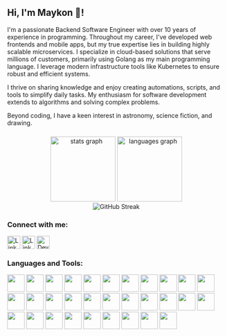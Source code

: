 <h2 align="left">Hi, I'm Maykon 👋!</h2>

<p>
I'm a passionate Backend Software Engineer with over 10 years of experience in programming. Throughout my career, I've developed web frontends and mobile apps, but my true expertise lies in building highly scalable microservices. I specialize in cloud-based solutions that serve millions of customers, primarily using Golang as my main programming language. I leverage modern infrastructure tools like Kubernetes to ensure robust and efficient systems.
</p>

<p>
I thrive on sharing knowledge and enjoy creating automations, scripts, and tools to simplify daily tasks. My enthusiasm for software development extends to algorithms and solving complex problems.
</p>

<p>
Beyond coding, I have a keen interest in astronomy, science fiction, and drawing.
</p>

###

<div align="center">
  <img src="https://github-readme-stats.vercel.app/api?username=maykonlsf&theme=transparent" height="150" alt="stats graph"  />
  <img src="https://github-readme-stats.vercel.app/api/top-langs?username=maykonlsf&locale=en&hide_title=false&layout=compact&card_width=320&langs_count=5&theme=transparent&hide_border=false" height="150" alt="languages graph"  />
</div>
<div align="center">
  <img src="https://streak-stats.demolab.com?user=maykonlsf&theme=transparent&hide_border=false&exclude_days=Sun%2CSat" alt="GitHub Streak" />
</div>

###

<h3 align="left">Connect with me:</h3>
<p align="left">
  <a href="https://linkedin.com/in/maykonlsf"><img align="center" src="https://img.shields.io/static/v1?message=LinkedIn&logo=linkedin&label=&color=0077B5&logoColor=white&labelColor=&style=for-the-badge" alt="LinkedIn" height="30" /></a>
  <a href="https://maykonlsf.medium.com/"><img align="center" src="https://img.shields.io/static/v1?message=Medium&logo=medium&label=&color=black&logoColor=white&labelColor=&style=for-the-badge" alt="LinkedIn" height="30" /></a>
  <a href="https://dev.to/maykonlsf"><img align="center" src="https://img.shields.io/badge/dev.to-0A0A0A?style=for-the-badge&logo=dev.to&logoColor=white" alt="Dev.to" height="30" /></a>
</p>

###

<h3 align="left">Languages and Tools:</h3>
<div align="left">
  <img src="https://cdn.jsdelivr.net/gh/devicons/devicon@latest/icons/go/go-original-wordmark.svg" height="40"/>
  <img src="https://cdn.jsdelivr.net/gh/devicons/devicon@latest/icons/python/python-original.svg" height="40"/>
  <img src="https://cdn.jsdelivr.net/gh/devicons/devicon@latest/icons/nodejs/nodejs-original.svg" height="40"/>
  <img src="https://cdn.jsdelivr.net/gh/devicons/devicon@latest/icons/dotnetcore/dotnetcore-original.svg" height="40"/>
  <img src="https://cdn.jsdelivr.net/gh/devicons/devicon@latest/icons/kotlin/kotlin-original.svg" height="40"/>
  <img src="https://cdn.jsdelivr.net/gh/devicons/devicon@latest/icons/bash/bash-original.svg" height="40"/>
  <img src="https://cdn.jsdelivr.net/gh/devicons/devicon@latest/icons/ruby/ruby-original.svg" height="40"/>
  <img src="https://cdn.jsdelivr.net/gh/devicons/devicon@latest/icons/grpc/grpc-original.svg" height="40"/>
  <img src="https://cdn.jsdelivr.net/gh/devicons/devicon@latest/icons/vuejs/vuejs-original.svg" height="40"/>
  <img src="https://cdn.jsdelivr.net/gh/devicons/devicon@latest/icons/docker/docker-original.svg" height="40"/>
  <img src="https://cdn.jsdelivr.net/gh/devicons/devicon@latest/icons/kubernetes/kubernetes-original.svg" height="40"/>
  <img src="https://cdn.jsdelivr.net/gh/devicons/devicon@latest/icons/helm/helm-original.svg" height="40"/>
  <img src="https://cdn.jsdelivr.net/gh/devicons/devicon@latest/icons/rabbitmq/rabbitmq-original.svg" height="40"/>
  <img src="https://cdn.jsdelivr.net/gh/devicons/devicon@latest/icons/apachekafka/apachekafka-original.svg" height="40"/>
  <img src="https://cdn.jsdelivr.net/gh/devicons/devicon@latest/icons/mongodb/mongodb-original.svg" height="40"/>
  <img src="https://cdn.jsdelivr.net/gh/devicons/devicon@latest/icons/postgresql/postgresql-original.svg" height="40"/>
  <img src="https://cdn.jsdelivr.net/gh/devicons/devicon@latest/icons/neo4j/neo4j-original.svg" height="40"/>
  <img src="https://cdn.jsdelivr.net/gh/devicons/devicon@latest/icons/redis/redis-original.svg" height="40"/>
  <img src="https://cdn.jsdelivr.net/gh/devicons/devicon@latest/icons/firebase/firebase-original.svg" height="40"/>
  <img src="https://cdn.jsdelivr.net/gh/devicons/devicon@latest/icons/prometheus/prometheus-original.svg" height="40"/>
  <img src="https://cdn.jsdelivr.net/gh/devicons/devicon@latest/icons/opentelemetry/opentelemetry-original.svg" height="40"/>
  <img src="https://cdn.jsdelivr.net/gh/devicons/devicon@latest/icons/arduino/arduino-original.svg" height="40"/>
  <img src="https://cdn.jsdelivr.net/gh/devicons/devicon@latest/icons/googlecloud/googlecloud-original.svg" height="40"/>
  <img src="https://cdn.jsdelivr.net/gh/devicons/devicon@latest/icons/amazonwebservices/amazonwebservices-original-wordmark.svg" height="40"/>
  <img src="https://cdn.jsdelivr.net/gh/devicons/devicon@latest/icons/jupyter/jupyter-original.svg" height="40"/>
  <img src="https://cdn.jsdelivr.net/gh/devicons/devicon@latest/icons/cypressio/cypressio-original.svg" height="40"/>
  <img src="https://cdn.jsdelivr.net/gh/devicons/devicon@latest/icons/grafana/grafana-original.svg" height="40"/>
  <img src="https://cdn.jsdelivr.net/gh/devicons/devicon@latest/icons/k6/k6-original.svg" height="40"/>
  <img src="https://cdn.jsdelivr.net/gh/devicons/devicon@latest/icons/openapi/openapi-original.svg" height="40"/>
  <img src="https://cdn.jsdelivr.net/gh/devicons/devicon@latest/icons/socketio/socketio-original.svg" height="40"/>
  <img src="https://cdn.jsdelivr.net/gh/devicons/devicon@latest/icons/spring/spring-original.svg" height="40"/>
</div>

###
